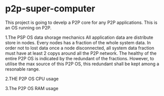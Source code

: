 p2p-super-computer
==================

This project is going to develp a P2P core for any P2P applications. This is an OS running on P2P.

1.The PSP OS data shorage mechanics
 All application data are distribute store in nodes.
 Every nodes has a fraction of the whole system data.
 In order not to lost data once a node disconnected, all system data fraction must have at least 2 copys around all the  P2P network.
 The healthy of the entire P2P OS is indicated by the redundant of the fractions. However, to utilise the max source of  this P2P OS, this redundant shall be kept among a resonable range.

2.THE P2P OS CPU usage

3.The P2P OS RAM usage
